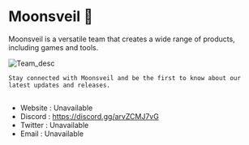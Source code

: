 # Moonsveil 🌙

Moonsveil is a versatile team that creates a wide range of products, including games and tools.

![Team_desc](https://github.com/user-attachments/assets/615546fe-c577-4f27-9167-74b1e35426d8)

`Stay connected with Moonsveil and be the first to know about our latest updates and releases.`

##
- Website : Unavailable
- Discord : https://discord.gg/arvZCMJ7vG
- Twitter : Unavailable
- Email : Unavailable

